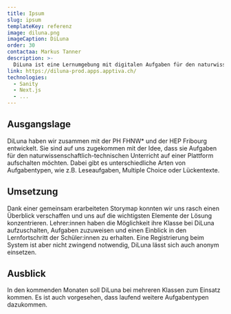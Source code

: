 ```yaml
---
title: Ipsum
slug: ipsum
templateKey: referenz
image: diluna.png
imageCaption: DiLuna
order: 30
contactaa: Markus Tanner
description: >-
  DiLuna ist eine Lernumgebung mit digitalen Aufgaben für den naturwissenschaftlich-technischen Unterricht in der Oberstufe. Schüler:innen werden beim Lernen und Lösen von Aufgaben durch Feedback unterstützt.
link: https://diluna-prod.apps.apptiva.ch/
technologies:
  - Sanity
  - Next.js
  - ...
---
```


## Ausgangslage

DiLuna haben wir zusammen mit der PH FHNW\* und der HEP Fribourg entwickelt. Sie sind auf uns zugekommen mit der Idee, dass sie Aufgaben für den naturwissenschaftlich-technischen Unterricht auf einer Plattform aufschalten möchten. Dabei gibt es unterschiedliche Arten von Aufgabentypen, wie z.B. Leseaufgaben, Multiple Choice oder Lückentexte.

## Umsetzung

Dank einer gemeinsam erarbeiteten Storymap konnten wir uns rasch einen Überblick verschaffen und uns auf die wichtigsten Elemente der Lösung konzentrieren. Lehrer:innen haben die Möglichkeit ihre Klasse bei DiLuna aufzuschalten, Aufgaben zuzuweisen und einen Einblick in den Lernfortschritt der Schüler:innen zu erhalten. Eine Registrierung beim System ist aber nicht zwingend notwendig, DiLuna lässt sich auch anonym einsetzen.

## Ausblick

In den kommenden Monaten soll DiLuna bei mehreren Klassen zum Einsatz kommen. Es ist auch vorgesehen, dass laufend weitere Aufgabentypen dazukommen.
